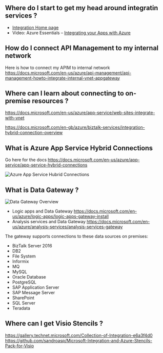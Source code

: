 ## Where do I start to get my head around integratin services ? 
- [Integration Home page](https://azure.microsoft.com/en-us/product-categories/integration/)
- Video: Azure Essentials – [Integrating your Apps with Azure](https://www.youtube.com/watch?v=BcpzXwezudI)
 

## How do I connect API Management to my internal network
Here is how to connect my APIM to internal network
https://docs.microsoft.com/en-us/azure/api-management/api-management-howto-integrate-internal-vnet-appgateway


## Where can I learn about connecting to on-premise resources ? 

https://docs.microsoft.com/en-us/azure/app-service/web-sites-integrate-with-vnet

https://docs.microsoft.com/en-gb/azure/biztalk-services/integration-hybrid-connection-overview

## What is Azure App Service Hybrid Connections
Go here for the docs https://docs.microsoft.com/en-us/azure/app-service/app-service-hybrid-connections


![Azure App Service Hubrid Connections](https://docs.microsoft.com/en-us/azure/app-service/media/app-service-hybrid-connections/hybridconn-connectiondiagram.png)

## What is Data Gateway ? 

![Data Gateway Overview](https://docs.microsoft.com/en-us/azure/analysis-services/media/analysis-services-gateway/aas-gateway-how-it-works.png)
- Logic apps and Data Gateway https://docs.microsoft.com/en-us/azure/logic-apps/logic-apps-gateway-install
- Analysis services and Data Gateway  https://docs.microsoft.com/en-us/azure/analysis-services/analysis-services-gateway

The gateway supports connections to these data sources on premises:

- BizTalk Server 2016
- DB2
- File System
- Informix
- MQ
- MySQL
- Oracle Database
- PostgreSQL
- SAP Application Server
- SAP Message Server
- SharePoint
- SQL Server
- Teradata

## Where can I get Visio Stencils ? 
https://gallery.technet.microsoft.com/Collection-of-Integration-e6a3f4d0
https://github.com/sandroasp/Microsoft-Integration-and-Azure-Stencils-Pack-for-Visio

